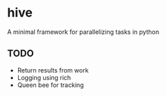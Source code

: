 # hive
A minimal framework for parallelizing tasks in python


## TODO
* Return results from work
* Logging using rich
* Queen bee for tracking